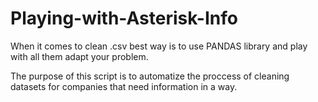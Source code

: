 # Playing-with-Asterisk-Info

When it comes to clean .csv best way is to use PANDAS library and play with all them adapt your problem.

The purpose of this script is to automatize the proccess of cleaning datasets for companies that need information in a way.
